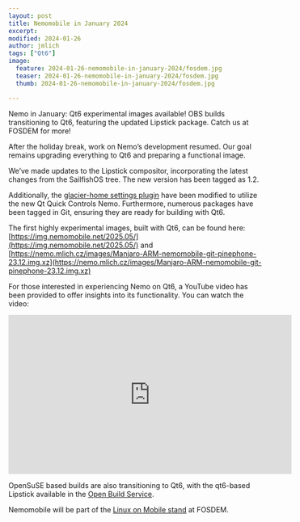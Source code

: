 ```yaml
---
layout: post
title: Nemomobile in January 2024
excerpt: 
modified: 2024-01-26
author: jmlich
tags: ["Qt6"]
image: 
  feature: 2024-01-26-nemomobile-in-january-2024/fosdem.jpg
  teaser: 2024-01-26-nemomobile-in-january-2024/fosdem.jpg
  thumb: 2024-01-26-nemomobile-in-january-2024/fosdem.jpg

---
```



Nemo in January: Qt6 experimental images available! OBS builds transitioning to Qt6, featuring the updated Lipstick package. Catch us at FOSDEM for more!

After the holiday break, work on Nemo’s development resumed. Our goal remains upgrading everything to Qt6 and preparing a functional image.

We’ve made updates to the Lipstick compositor, incorporating the latest changes from the SailfishOS tree. The new version has been tagged as 1.2.

Additionally, the [glacier-home settings plugin](https://github.com/nemomobile-ux/glacier-home/pull/228) have been modified to utilize the new Qt Quick Controls Nemo. Furthermore, numerous packages have been tagged in Git, ensuring they are ready for building with Qt6.

The first highly experimental images, built with Qt6, can be found here: [https://img.nemomobile.net/2025.05/](https://img.nemomobile.net/2025.05/) and [https://nemo.mlich.cz/images/Manjaro-ARM-nemomobile-git-pinephone-23.12.img.xz](https://nemo.mlich.cz/images/Manjaro-ARM-nemomobile-git-pinephone-23.12.img.xz)

For those interested in experiencing Nemo on Qt6, a YouTube video has been provided to offer insights into its functionality. You can watch the video:

<iframe width="560" height="315" src="https://www.youtube.com/embed/MiTs5SGAMLE?si=aOo4oY6-fV1vPlEk" title="YouTube video player" frameborder="0" allow="accelerometer; autoplay; clipboard-write; encrypted-media; gyroscope; picture-in-picture; web-share" allowfullscreen></iframe>

OpenSuSE based builds are also transitioning to Qt6, with the qt6-based Lipstick available in the [Open Build Service](https://build.opensuse.org/project/show/devel:NemoMobile).

Nemomobile will be part of the [Linux on Mobile stand](https://www.linuxonmobile.net/) at FOSDEM.
